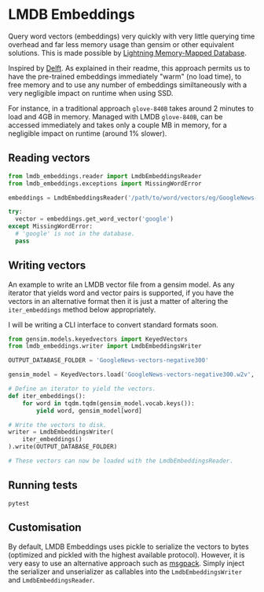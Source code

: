 # LMDB Embeddings
Query word vectors (embeddings) very quickly with very little querying time overhead and far less memory usage than gensim or other equivalent solutions. This is made possible by [Lightning Memory-Mapped Database](https://en.wikipedia.org/wiki/Lightning_Memory-Mapped_Database).

Inspired by [Delft](https://github.com/kermitt2/delft). As explained in their readme, this approach permits us to have the pre-trained embeddings immediately "warm" (no load time), to free memory and to use any number of embeddings similtaneously with a very negligible impact on runtime when using SSD.

For instance, in a traditional approach `glove-840B` takes around 2 minutes to load and 4GB in memory. Managed with LMDB `glove-840B`, can be accessed immediately and takes only a couple MB in memory, for a negligible impact on runtime (around 1% slower).

## Reading vectors

```python
from lmdb_embeddings.reader import LmdbEmbeddingsReader
from lmdb_embeddings.exceptions import MissingWordError

embeddings = LmdbEmbeddingsReader('/path/to/word/vectors/eg/GoogleNews-vectors-negative300')

try:
  vector = embeddings.get_word_vector('google')
except MissingWordError:
  # 'google' is not in the database.
  pass
```

## Writing vectors
An example to write an LMDB vector file from a gensim model. As any iterator that yields word and vector pairs is supported, if you have the vectors in an alternative format then it is just a matter of altering the `iter_embeddings` method below appropriately.

I will be writing a CLI interface to convert standard formats soon.

```python
from gensim.models.keyedvectors import KeyedVectors
from lmdb_embeddings.writer import LmdbEmbeddingsWriter

OUTPUT_DATABASE_FOLDER = 'GoogleNews-vectors-negative300'

gensim_model = KeyedVectors.load('GoogleNews-vectors-negative300.w2v', mmap = 'r')

# Define an iterator to yield the vectors.
def iter_embeddings():
    for word in tqdm.tqdm(gensim_model.vocab.keys()):
        yield word, gensim_model[word]

# Write the vectors to disk.
writer = LmdbEmbeddingsWriter(
    iter_embeddings()
).write(OUTPUT_DATABASE_FOLDER)

# These vectors can now be loaded with the LmdbEmbeddingsReader.
```

## Running tests
```
pytest
```

## Customisation
By default, LMDB Embeddings uses pickle to serialize the vectors to bytes (optimized and pickled with the highest available protocol). However, it is very easy to use an alternative approach such as [msgpack](https://msgpack.org/index.html). Simply inject the serializer and unserializer as callables into the `LmdbEmbeddingsWriter` and `LmdbEmbeddingsReader`.
